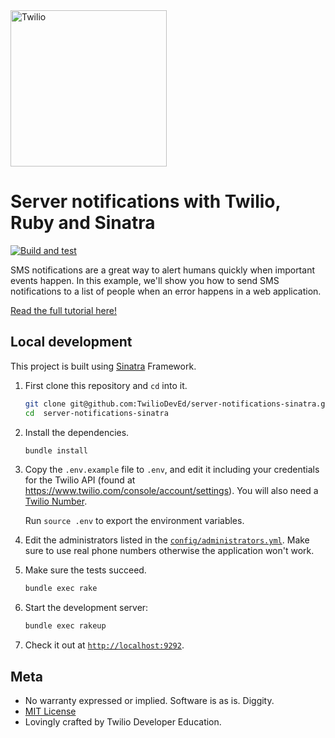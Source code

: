 <a href="https://www.twilio.com">
  <img src="https://static0.twilio.com/marketing/bundles/marketing/img/logos/wordmark-red.svg" alt="Twilio" width="250" />
</a>

# Server notifications with Twilio, Ruby and Sinatra

[![Build and test](https://github.com/TwilioDevEd/server-notifications-sinatra/actions/workflows/build_test.yml/badge.svg)](https://github.com/TwilioDevEd/server-notifications-sinatra/actions/workflows/build_test.yml)

SMS notifications are a great way to alert humans quickly when important events
happen. In this example, we'll show you how to send SMS notifications to a list
of people when an error happens in a web application.

[Read the full tutorial here!](https://www.twilio.com/docs/tutorials/walkthrough/server-notifications/ruby/sinatra)

## Local development

This project is built using [Sinatra](http://www.sinatrarb.com/) Framework.

1. First clone this repository and `cd` into it.

   ```bash
   git clone git@github.com:TwilioDevEd/server-notifications-sinatra.git
   cd  server-notifications-sinatra
   ```

1. Install the dependencies.

   ```bash
   bundle install
   ```

1. Copy the `.env.example` file to `.env`, and edit it including your credentials
   for the Twilio API (found at https://www.twilio.com/console/account/settings).
   You will also need a [Twilio Number](https://www.twilio.com/console/phone-numbers/incoming).

   Run `source .env` to export the environment variables.

1. Edit the administrators listed in the [`config/administrators.yml`](config/administrators.yml).
   Make sure to use real phone numbers otherwise the application won't work.

1. Make sure the tests succeed.

   ```bash
   bundle exec rake
   ```

1. Start the development server:

   ```bash
   bundle exec rakeup
   ```

1. Check it out at [`http://localhost:9292`](http://localhost:9292).

## Meta

* No warranty expressed or implied.  Software is as is. Diggity.
* [MIT License](http://www.opensource.org/licenses/mit-license.html)
* Lovingly crafted by Twilio Developer Education.
